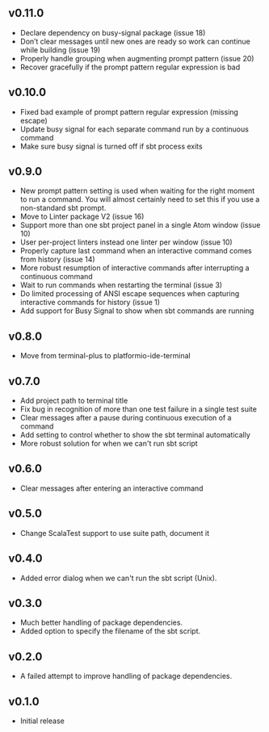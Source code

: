 ## v0.11.0
- Declare dependency on busy-signal package (issue 18)
- Don’t clear messages until new ones are ready so work can continue while building (issue 19)
- Properly handle grouping when augmenting prompt pattern (issue 20)
- Recover gracefully if the prompt pattern regular expression is bad

## v0.10.0
- Fixed bad example of prompt pattern regular expression (missing escape)
- Update busy signal for each separate command run by a continuous command
- Make sure busy signal is turned off if sbt process exits

## v0.9.0
* New prompt pattern setting is used when waiting for the right moment to run a command. You will almost certainly need to set this if you use a non-standard sbt prompt.
* Move to Linter package V2 (issue 16)
* Support more than one sbt project panel in a single Atom window (issue 10)
* User per-project linters instead one linter per window (issue 10)
* Properly capture last command when an interactive command comes from history (issue 14)
* More robust resumption of interactive commands after interrupting a continuous command
* Wait to run commands when restarting the terminal (issue 3)
* Do limited processing of ANSI escape sequences when capturing interactive commands for history (issue 1)
* Add support for Busy Signal to show when sbt commands are running

## v0.8.0
* Move from terminal-plus to platformio-ide-terminal

## v0.7.0
* Add project path to terminal title
* Fix bug in recognition of more than one test failure in a single test suite
* Clear messages after a pause during continuous execution of a command
* Add setting to control whether to show the sbt terminal automatically
* More robust solution for when we can't run sbt script

## v0.6.0
* Clear messages after entering an interactive command

## v0.5.0
* Change ScalaTest support to use suite path, document it

## v0.4.0
* Added error dialog when we can't run the sbt script (Unix).

## v0.3.0
* Much better handling of package dependencies.
* Added option to specify the filename of the sbt script.

## v0.2.0
* A failed attempt to improve handling of package dependencies.

## v0.1.0
* Initial release
